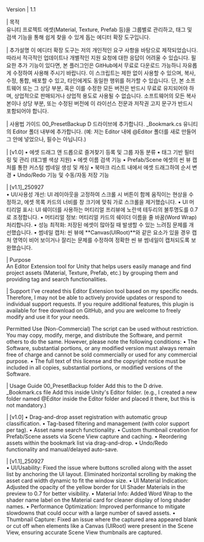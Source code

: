 Version	|   1.1

|  목적	
유니티 프로젝트 에셋(Material, Texture, Prefab 등)을 그룹별로 관리하고, 태그 및 검색 기능을 통해 쉽게 찾을 수 있게 돕는 에디터 확장 도구입니다.

|  추가설명
이 에디터 확장 도구는 저의 개인적인 요구 사항을 바탕으로 제작되었습니다.
따라서 적극적인 업데이트나 개별적인 지원 요청에 대한 응답이 어려울 수 있습니다. 
필요한 추가 기능이 있다면, 본 플러그인은 GitHub에서 무료로 다운로드 가능하니 자유롭게 수정하여 사용해 주시기 바랍니다.
이 스크립트는 제한 없이 사용할 수 있으며, 복사, 수정, 통합, 배포할 수 있고, 타인에게도 동일한 행위를 허가할 수 있습니다. 단, 본 소프트웨어 또는 그 상당 부분, 혹은 이를 수정한 모든 버전은 반드시 무료로 유지되어야 하며, 상업적으로 판매되거나 상업적 용도로 사용될 수 없습니다. 소프트웨어의 모든 복사본이나 상당 부분, 또는 수정된 버전에 이 라이선스 전문과 저작권 고지 문구가 반드시 포함되어야 합니다.

|  사용법 가이드
00_PresetBackup		D 드라이브에 추가합니다.
_Bookmark.cs		유니티의 Editor 폴더 내부에 추가합니다. (예: 저는 Editor 내에 @Editor 폴더를 새로 만들어 그 안에 넣었으나, 필수는 아닙니다.)

|  [v1.0]
• 에셋 드래그 앤 드롭으로 즐겨찾기 등록 및 그룹 자동 분류
• 태그 기반 필터링 및 관리 (태그별 색상 지원) 
• 에셋 이름 검색 기능 
• Prefab/Scene 에셋의 씬 뷰 캡처를 통한 커스텀 썸네일 생성 및 캐싱 
• 북마크 리스트 내에서 에셋 드래그하여 순서 변경 
• Undo/Redo 기능 및 수동/자동 저장 기능

|  [v1.1]_250927	
• UI/사용성 개선: UI 레이아웃을 고정하여 스크롤 시 버튼이 함께 움직이는 현상을 수정하고, 에셋 목록 카드의 너비를 창 크기에 맞춰 가로 스크롤을 제거했습니다. 
• UI 머티리얼 표시: UI 쉐이더를 사용하는 머티리얼 프리뷰에 노란색 테두리의 불투명도를 0.7로 조정합니다. 
• 머티리얼 정보: 머티리얼 카드의 쉐이더 이름을 줄 바꿈(Word Wrap) 처리합니다. 
• 성능 최적화: 저장된 에셋이 많아질 때 발생할 수 있는 느려짐 문제를 개선했습니다.
• 썸네일 캡처: 씬 뷰에 **Canvas(UIRoot)**와 같은 요소가 있을 경우 캡처 영역이 비어 보이거나 잘리는 문제를 수정하여 정확한 씬 뷰 썸네일이 캡처되도록 보완했습니다.



|  Purpose	
An Editor Extension tool for Unity that helps users easily manage and find project assets (Material, Texture, Prefab, etc.) by grouping them and providing tag and search functionalities.

|  Support
I’ve created this Editor Extension tool based on my specific needs.
Therefore, I may not be able to actively provide updates or respond to individual support requests. If you require additional features, this plugin is available for free download on GitHub, and you are welcome to freely modify and use it for your needs.

Permitted Use (Non-Commercial)
The script can be used without restriction. You may copy, modify, merge, and distribute the Software, and permit others to do the same.
However, please note the following conditions:
• The Software, substantial portions, or any modified version must always remain free of charge and cannot be sold commercially or used for any commercial purpose.
• The full text of this license and the copyright notice must be included in all copies, substantial portions, or modified versions of the Software.

|  Usage Guide
00_PresetBackup folder	Add this to the D drive.
_Bookmark.cs file		Add this inside Unity's Editor folder. (e.g., I created a new folder named @Editor inside the Editor folder and placed it there, but this is not mandatory.)

|  [v1.0]
• Drag-and-drop asset registration with automatic group classification. 
• Tag-based filtering and management (with color support per tag). 
• Asset name search functionality. 
• Custom thumbnail creation for Prefab/Scene assets via Scene View capture and caching. 
• Reordering assets within the bookmark list via drag-and-drop. 
• Undo/Redo functionality and manual/delayed auto-save.

|  [v1.1]_250927		
• UI/Usability: Fixed the issue where buttons scrolled along with the asset list by anchoring the UI layout. Eliminated horizontal scrolling by making the asset card width dynamic to fit the window size. 
• UI Material Indication: Adjusted the opacity of the yellow border for UI Shader Materials in the preview to 0.7 for better visibility. 
• Material Info: Added Word Wrap to the shader name label on the Material card for cleaner display of long shader names. 
• Performance Optimization: Improved performance to mitigate slowdowns that could occur with a large number of saved assets. 
• Thumbnail Capture: Fixed an issue where the captured area appeared blank or cut off when elements like a Canvas (UIRoot) were present in the Scene View, ensuring accurate Scene View thumbnails are captured.
